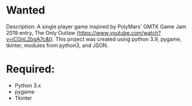 <!-- Description -->
# **Wanted**
Description: A single player game inspired by PolyMars' GMTK Game Jam 2019 entry, The Only Outlaw (https://www.youtube.com/watch?v=iCGnL2bgA7c&t). This project was created using python 3.9, pygame, tkinter, modules from python3, and JSON.

<!-- Required -->
# **Required:**
* Python 3.x
* pygame
* Tkinter
